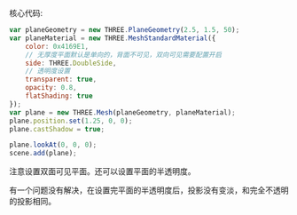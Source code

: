 核心代码:

```js
var planeGeometry = new THREE.PlaneGeometry(2.5, 1.5, 50);
var planeMaterial = new THREE.MeshStandardMaterial({
    color: 0x4169E1,
    // 无厚度平面默认是单向的，背面不可见，双向可见需要配置开启
    side: THREE.DoubleSide,
    // 透明度设置
    transparent: true,
    opacity: 0.8,
    flatShading: true
});
var plane = new THREE.Mesh(planeGeometry, planeMaterial);
plane.position.set(1.25, 0, 0);
plane.castShadow = true;

plane.lookAt(0, 0, 0);
scene.add(plane);
```

注意设置双面可见平面。还可以设置平面的半透明度。

有一个问题没有解决，在设置完平面的半透明度后，投影没有变淡，和完全不透明的投影相同。
